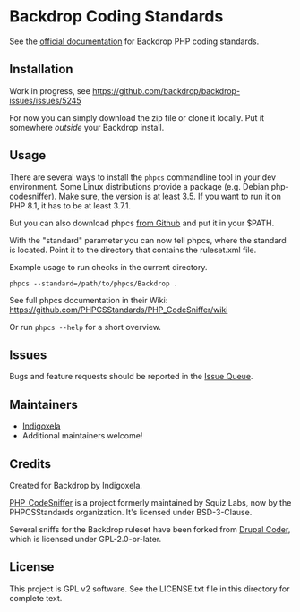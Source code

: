 # Backdrop Coding Standards

See the [official documentation](https://docs.backdropcms.org/php-standards)
 for Backdrop PHP coding standards.

## Installation

Work in progress, see https://github.com/backdrop/backdrop-issues/issues/5245

For now you can simply download the zip file or clone it locally. Put it
somewhere *outside* your Backdrop install.

## Usage

There are several ways to install the `phpcs` commandline tool in your dev
environment.
Some Linux distributions provide a package (e.g. Debian php-codesniffer).
Make sure, the version is at least 3.5.
If you want to run it on PHP 8.1, it has to be at least 3.7.1.

But you can also download phpcs [from Github](https://github.com/PHPCSStandards/PHP_CodeSniffer/releases)
 and put it in your $PATH.

With the "standard" parameter you can now tell phpcs, where the standard is
located. Point it to the directory that contains the ruleset.xml file.

Example usage to run checks in the current directory.

```
phpcs --standard=/path/to/phpcs/Backdrop .
```
See full phpcs documentation in their Wiki:
https://github.com/PHPCSStandards/PHP_CodeSniffer/wiki

Or run `phpcs --help` for a short overview.

## Issues

Bugs and feature requests should be reported in the
 [Issue Queue](https://github.com/backdrop-ops/phpcs/issues).

## Maintainers

- [Indigoxela](https://github.com/indigoxela)
- Additional maintainers welcome!

## Credits

Created for Backdrop by Indigoxela.

[PHP_CodeSniffer](https://github.com/PHPCSStandards/PHP_CodeSniffer) is a project
formerly maintained by Squiz Labs, now by the PHPCSStandards organization.
It's licensed under BSD-3-Clause.

Several sniffs for the Backdrop ruleset have been forked from
[Drupal Coder](https://github.com/pfrenssen/coder), which is licensed under
 GPL-2.0-or-later.

## License

This project is GPL v2 software. See the LICENSE.txt file in this directory for complete text.
